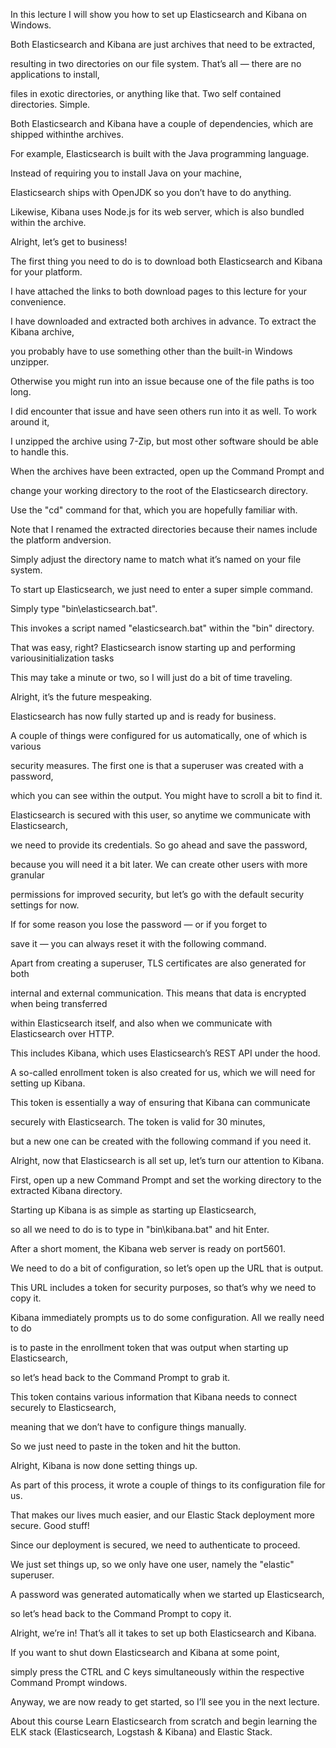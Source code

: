 In this lecture I will show you how to set up Elasticsearch and Kibana on Windows.

Both Elasticsearch and Kibana are just archives that need to be extracted,

resulting in two directories on our file system. That’s all — there are no applications to install,

files in exotic directories, or anything like that. Two self contained directories. Simple.

Both Elasticsearch and Kibana have a couple of dependencies, which are shipped withinthe archives.

For example, Elasticsearch is built with the Java programming language.

Instead of requiring you to install Java on your machine,

Elasticsearch ships with OpenJDK so you don’t have to do anything.

Likewise, Kibana uses Node.js for its web server, which is also bundled within the archive.

Alright, let’s get to business!

The first thing you need to do is to download both Elasticsearch and Kibana for your platform.

I have attached the links to both download pages to this lecture for your convenience.

I have downloaded and extracted both archives in advance. To extract the Kibana archive,

you probably have to use something other than the built-in Windows unzipper.

Otherwise you might run into an issue because one of the file paths is too long.

I did encounter that issue and have seen others run into it as well. To work around it,

I unzipped the archive using 7-Zip, but most other software should be able to handle this.

When the archives have been extracted, open up the Command Prompt and

change your working directory to the root of the Elasticsearch directory.

Use the "cd" command for that, which you are hopefully familiar with.

Note that I renamed the extracted directories because their names include the platform andversion.

Simply adjust the directory name to match what it’s named on your file system.

To start up Elasticsearch, we just need to enter a super simple command.

Simply type "bin\elasticsearch.bat".

This invokes a script named "elasticsearch.bat" within the "bin" directory.

That was easy, right? Elasticsearch isnow starting up and performing variousinitialization tasks

This may take a minute or two, so I will just do a bit of time traveling.

Alright, it’s the future mespeaking. 

Elasticsearch has now fully started up and is ready for business.

A couple of things were configured for us automatically, one of which is various

security measures. The first one is that a superuser was created with a password,

which you can see within the output. You might have to scroll a bit to find it.

Elasticsearch is secured with this user, so anytime we communicate with Elasticsearch,

we need to provide its credentials. So go ahead and save the password,

because you will need it a bit later. We can create other users with more granular

permissions for improved security, but let’s go with the default security settings for now.

If for some reason you lose the password — or if you forget to

save it — you can always reset it with the following command.

Apart from creating a superuser, TLS certificates are also generated for both

internal and external communication. This means that data is encrypted when being transferred

within Elasticsearch itself, and also when we communicate with Elasticsearch over HTTP.

This includes Kibana, which uses Elasticsearch’s REST API under the hood.

A so-called enrollment token is also created for us, which we will need for setting up Kibana.

This token is essentially a way of ensuring that Kibana can communicate

securely with Elasticsearch. The token is valid for 30 minutes,

but a new one can be created with the following command if you need it.

Alright, now that Elasticsearch is all set up, let’s turn our attention to Kibana.

First, open up a new Command Prompt and set the working directory to the extracted Kibana directory.

Starting up Kibana is as simple as starting up Elasticsearch,

so all we need to do is to type in "bin\kibana.bat" and hit Enter.

After a short moment, the Kibana web server is ready on port5601.

We need to do a bit of configuration, so let’s open up the URL that is output.

This URL includes a token for security purposes, so that’s why we need to copy it.

Kibana immediately prompts us to do some configuration. All we really need to do

is to paste in the enrollment token that was output when starting up Elasticsearch,

so let’s head back to the Command Prompt to grab it.

This token contains various information that Kibana needs to connect securely to Elasticsearch,

meaning that we don’t have to configure things manually.

So we just need to paste in the token and hit the button.

Alright, Kibana is now done setting things up.

As part of this process, it wrote a couple of things to its configuration file for us.

That makes our lives much easier, and our Elastic Stack deployment more secure. Good stuff!

Since our deployment is secured, we need to authenticate to proceed.

We just set things up, so we only have one user, namely the "elastic" superuser.

A password was generated automatically when we started up Elasticsearch,

so let’s head back to the Command Prompt to copy it.

Alright, we’re in! That’s all it takes to set up both Elasticsearch and Kibana.

If you want to shut down Elasticsearch and Kibana at some point,

simply press the CTRL and C keys simultaneously within the respective Command Prompt windows.

Anyway, we are now ready to get started, so I’ll see you in the next lecture.

About this course
Learn Elasticsearch from scratch and begin learning the ELK stack (Elasticsearch, Logstash & Kibana) and Elastic Stack.